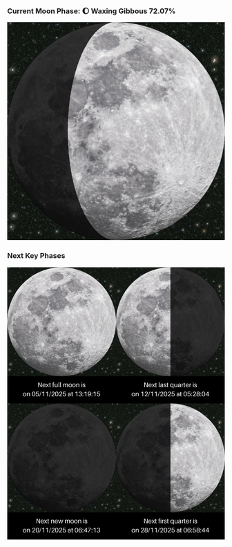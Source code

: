 ### Current Moon Phase: 🌔 Waxing Gibbous 72.07%
![Moon Phase](moonphase.png)
### Next Key Phases
![Gallery](gallery.png)